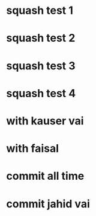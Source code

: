 # squash test 1
# squash test 2
# squash test 3
# squash test 4
# with kauser vai 
# with faisal
# commit all time 
# commit jahid vai